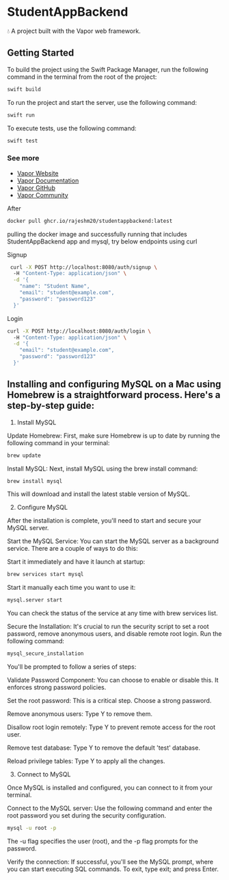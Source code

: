 # StudentAppBackend

💧 A project built with the Vapor web framework.

## Getting Started

To build the project using the Swift Package Manager, run the following command in the terminal from the root of the project:
```bash
swift build
```

To run the project and start the server, use the following command:
```bash
swift run
```

To execute tests, use the following command:
```bash
swift test
```

### See more

- [Vapor Website](https://vapor.codes)
- [Vapor Documentation](https://docs.vapor.codes)
- [Vapor GitHub](https://github.com/vapor)
- [Vapor Community](https://github.com/vapor-community)


After
```bash
docker pull ghcr.io/rajeshm20/studentappbackend:latest
```
pulling the docker image and successfully running that includes StudentAppBackend app and mysql, try below endpoints using curl

Signup
```bash
 curl -X POST http://localhost:8080/auth/signup \                     
  -H "Content-Type: application/json" \
  -d '{
    "name": "Student Name",
    "email": "student@example.com",
    "password": "password123"
  }'
```

Login
```bash
curl -X POST http://localhost:8080/auth/login \                     
  -H "Content-Type: application/json" \
  -d '{
    "email": "student@example.com",
    "password": "password123"
  }'
```


## Installing and configuring MySQL on a Mac using Homebrew is a straightforward process. Here's a step-by-step guide:

1. Install MySQL


Update Homebrew: First, make sure Homebrew is up to date by running the following command in your terminal:

```bash
brew update
```
Install MySQL: Next, install MySQL using the brew install command:

```bash
brew install mysql
```
This will download and install the latest stable version of MySQL.

2. Configure MySQL

After the installation is complete, you'll need to start and secure your MySQL server.

Start the MySQL Service: You can start the MySQL server as a background service. There are a couple of ways to do this:

Start it immediately and have it launch at startup:

```bash
brew services start mysql
```
Start it manually each time you want to use it:

```bash
mysql.server start
```
You can check the status of the service at any time with brew services list.

Secure the Installation: It's crucial to run the security script to set a root password, remove anonymous users, and disable remote root login. Run the following command:

```bash
mysql_secure_installation
```
You'll be prompted to follow a series of steps:

Validate Password Component: You can choose to enable or disable this. It enforces strong password policies.

Set the root password: This is a critical step. Choose a strong password.

Remove anonymous users: Type Y to remove them.

Disallow root login remotely: Type Y to prevent remote access for the root user.

Remove test database: Type Y to remove the default 'test' database.

Reload privilege tables: Type Y to apply all the changes.

3. Connect to MySQL

Once MySQL is installed and configured, you can connect to it from your terminal.

Connect to the MySQL server: Use the following command and enter the root password you set during the security configuration.

```bash
mysql -u root -p
```
The -u flag specifies the user (root), and the -p flag prompts for the password.

Verify the connection: If successful, you'll see the MySQL prompt, where you can start executing SQL commands. To exit, type exit; and press Enter.
